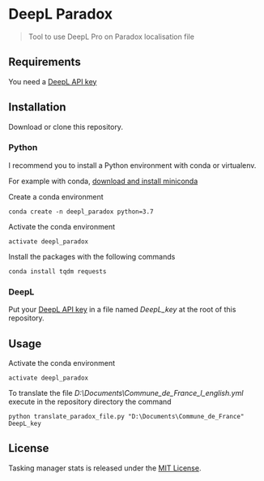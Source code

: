 # DeepL Paradox
> Tool to use DeepL Pro on Paradox localisation file

## Requirements

You need a [DeepL API key](https://www.deepl.com/pro.html#developer)

## Installation

Download or clone this repository.

### Python
I recommend you to install a Python environment with conda or virtualenv.

For example with conda, 
[download and install miniconda](https://docs.conda.io/en/latest/miniconda.html)

Create a conda environment
```
conda create -n deepl_paradox python=3.7
```

Activate the conda environment
```
activate deepl_paradox
```

Install the packages with the following commands
```
conda install tqdm requests
```

### DeepL

Put your [DeepL API key](https://www.deepl.com/pro.html#developer) in a file
named _DeepL_key_ at the root of this repository.

## Usage

Activate the conda environment
```
activate deepl_paradox
```

To translate the file _D:\Documents\Commune_de_France_l_english.yml_ execute in the repository
directory the command

```
python translate_paradox_file.py "D:\Documents\Commune_de_France" DeepL_key
```

## License

Tasking manager stats is released under the [MIT License](http://www.opensource.org/licenses/MIT).
